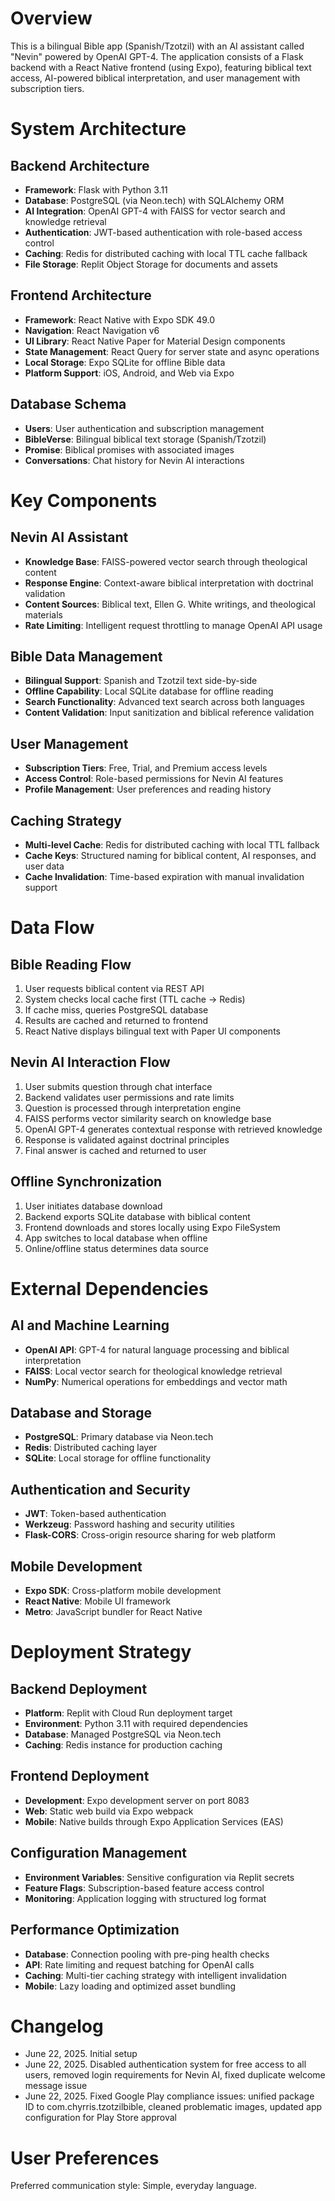 # Overview

This is a bilingual Bible app (Spanish/Tzotzil) with an AI assistant called "Nevin" powered by OpenAI GPT-4. The application consists of a Flask backend with a React Native frontend (using Expo), featuring biblical text access, AI-powered biblical interpretation, and user management with subscription tiers.

# System Architecture

## Backend Architecture
- **Framework**: Flask with Python 3.11
- **Database**: PostgreSQL (via Neon.tech) with SQLAlchemy ORM
- **AI Integration**: OpenAI GPT-4 with FAISS for vector search and knowledge retrieval
- **Authentication**: JWT-based authentication with role-based access control
- **Caching**: Redis for distributed caching with local TTL cache fallback
- **File Storage**: Replit Object Storage for documents and assets

## Frontend Architecture
- **Framework**: React Native with Expo SDK 49.0
- **Navigation**: React Navigation v6
- **UI Library**: React Native Paper for Material Design components
- **State Management**: React Query for server state and async operations
- **Local Storage**: Expo SQLite for offline Bible data
- **Platform Support**: iOS, Android, and Web via Expo

## Database Schema
- **Users**: User authentication and subscription management
- **BibleVerse**: Bilingual biblical text storage (Spanish/Tzotzil)
- **Promise**: Biblical promises with associated images
- **Conversations**: Chat history for Nevin AI interactions

# Key Components

## Nevin AI Assistant
- **Knowledge Base**: FAISS-powered vector search through theological content
- **Response Engine**: Context-aware biblical interpretation with doctrinal validation
- **Content Sources**: Biblical text, Ellen G. White writings, and theological materials
- **Rate Limiting**: Intelligent request throttling to manage OpenAI API usage

## Bible Data Management
- **Bilingual Support**: Spanish and Tzotzil text side-by-side
- **Offline Capability**: Local SQLite database for offline reading
- **Search Functionality**: Advanced text search across both languages
- **Content Validation**: Input sanitization and biblical reference validation

## User Management
- **Subscription Tiers**: Free, Trial, and Premium access levels
- **Access Control**: Role-based permissions for Nevin AI features
- **Profile Management**: User preferences and reading history

## Caching Strategy
- **Multi-level Cache**: Redis for distributed caching with local TTL fallback
- **Cache Keys**: Structured naming for biblical content, AI responses, and user data
- **Cache Invalidation**: Time-based expiration with manual invalidation support

# Data Flow

## Bible Reading Flow
1. User requests biblical content via REST API
2. System checks local cache first (TTL cache → Redis)
3. If cache miss, queries PostgreSQL database
4. Results are cached and returned to frontend
5. React Native displays bilingual text with Paper UI components

## Nevin AI Interaction Flow
1. User submits question through chat interface
2. Backend validates user permissions and rate limits
3. Question is processed through interpretation engine
4. FAISS performs vector similarity search on knowledge base
5. OpenAI GPT-4 generates contextual response with retrieved knowledge
6. Response is validated against doctrinal principles
7. Final answer is cached and returned to user

## Offline Synchronization
1. User initiates database download
2. Backend exports SQLite database with biblical content
3. Frontend downloads and stores locally using Expo FileSystem
4. App switches to local database when offline
5. Online/offline status determines data source

# External Dependencies

## AI and Machine Learning
- **OpenAI API**: GPT-4 for natural language processing and biblical interpretation
- **FAISS**: Local vector search for theological knowledge retrieval
- **NumPy**: Numerical operations for embeddings and vector math

## Database and Storage
- **PostgreSQL**: Primary database via Neon.tech
- **Redis**: Distributed caching layer
- **SQLite**: Local storage for offline functionality

## Authentication and Security
- **JWT**: Token-based authentication
- **Werkzeug**: Password hashing and security utilities
- **Flask-CORS**: Cross-origin resource sharing for web platform

## Mobile Development
- **Expo SDK**: Cross-platform mobile development
- **React Native**: Mobile UI framework
- **Metro**: JavaScript bundler for React Native

# Deployment Strategy

## Backend Deployment
- **Platform**: Replit with Cloud Run deployment target
- **Environment**: Python 3.11 with required dependencies
- **Database**: Managed PostgreSQL via Neon.tech
- **Caching**: Redis instance for production caching

## Frontend Deployment
- **Development**: Expo development server on port 8083
- **Web**: Static web build via Expo webpack
- **Mobile**: Native builds through Expo Application Services (EAS)

## Configuration Management
- **Environment Variables**: Sensitive configuration via Replit secrets
- **Feature Flags**: Subscription-based feature access control
- **Monitoring**: Application logging with structured log format

## Performance Optimization
- **Database**: Connection pooling with pre-ping health checks
- **API**: Rate limiting and request batching for OpenAI calls
- **Caching**: Multi-tier caching strategy with intelligent invalidation
- **Mobile**: Lazy loading and optimized asset bundling

# Changelog
- June 22, 2025. Initial setup
- June 22, 2025. Disabled authentication system for free access to all users, removed login requirements for Nevin AI, fixed duplicate welcome message issue
- June 22, 2025. Fixed Google Play compliance issues: unified package ID to com.chyrris.tzotzilbible, cleaned problematic images, updated app configuration for Play Store approval

# User Preferences

Preferred communication style: Simple, everyday language.